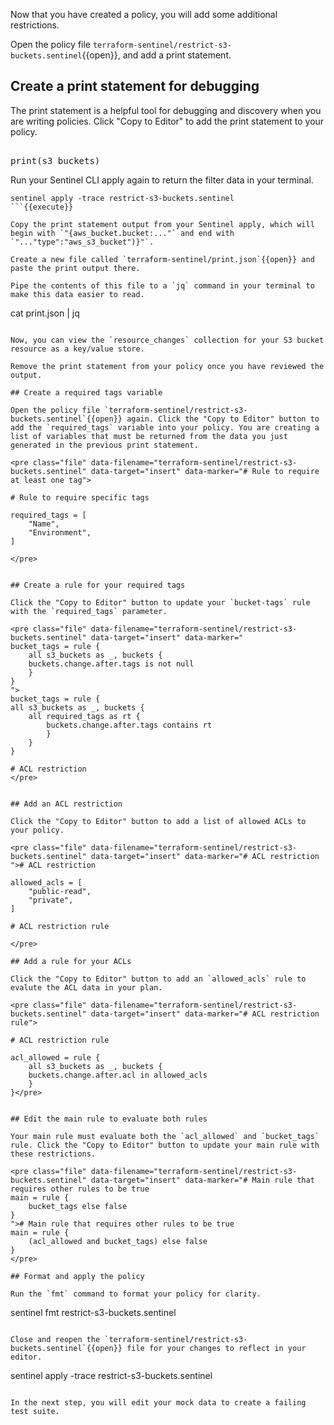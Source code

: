 Now that you have created a policy, you will add some additional restrictions.

Open the policy file `terraform-sentinel/restrict-s3-buckets.sentinel`{{open}}, and add a print statement.

## Create a print statement for debugging

The print statement is a helpful tool for debugging and discovery when you are writing policies. Click "Copy to Editor" to add the print statement to your policy.

<pre class="file" data-filename="terraform-sentinel/restrict-s3-buckets.sentinel" data-target="append">

print(s3_buckets)
</pre>

Run your Sentinel CLI apply again to return the filter data in your terminal.

```
sentinel apply -trace restrict-s3-buckets.sentinel
```{{execute}}

Copy the print statement output from your Sentinel apply, which will begin with `"{aws_bucket.bucket:..."` and end with `"..."type":"aws_s3_bucket")}"`.

Create a new file called `terraform-sentinel/print.json`{{open}} and paste the print output there.

Pipe the contents of this file to a `jq` command in your terminal to make this data easier to read.

```
cat print.json | jq
```{{execute}}

Now, you can view the `resource_changes` collection for your S3 bucket resource as a key/value store.

Remove the print statement from your policy once you have reviewed the output.

## Create a required tags variable

Open the policy file `terraform-sentinel/restrict-s3-buckets.sentinel`{{open}} again. Click the "Copy to Editor" button to add the `required_tags` variable into your policy. You are creating a list of variables that must be returned from the data you just generated in the previous print statement.

<pre class="file" data-filename="terraform-sentinel/restrict-s3-buckets.sentinel" data-target="insert" data-marker="# Rule to require at least one tag">

# Rule to require specific tags

required_tags = [
    "Name",
    "Environment",
]

</pre>


## Create a rule for your required tags

Click the "Copy to Editor" button to update your `bucket-tags` rule with the `required_tags` parameter.

<pre class="file" data-filename="terraform-sentinel/restrict-s3-buckets.sentinel" data-target="insert" data-marker="
bucket_tags = rule {
    all s3_buckets as _, buckets {
    buckets.change.after.tags is not null
    }
}
">
bucket_tags = rule {
all s3_buckets as _, buckets {
    all required_tags as rt {
        buckets.change.after.tags contains rt
        }
    }
}

# ACL restriction
</pre>


## Add an ACL restriction

Click the "Copy to Editor" button to add a list of allowed ACLs to your policy.

<pre class="file" data-filename="terraform-sentinel/restrict-s3-buckets.sentinel" data-target="insert" data-marker="# ACL restriction
"># ACL restriction

allowed_acls = [
	"public-read",
	"private",
]

# ACL restriction rule

</pre>

## Add a rule for your ACLs

Click the "Copy to Editor" button to add an `allowed_acls` rule to evalute the ACL data in your plan.

<pre class="file" data-filename="terraform-sentinel/restrict-s3-buckets.sentinel" data-target="insert" data-marker="# ACL restriction rule">

# ACL restriction rule

acl_allowed = rule {
	all s3_buckets as _, buckets {
	buckets.change.after.acl in allowed_acls
	}
}</pre>


## Edit the main rule to evaluate both rules

Your main rule must evaluate both the `acl_allowed` and `bucket_tags` rule. Click the "Copy to Editor" button to update your main rule with these restrictions.

<pre class="file" data-filename="terraform-sentinel/restrict-s3-buckets.sentinel" data-target="insert" data-marker="# Main rule that requires other rules to be true
main = rule {
    bucket_tags else false
}
"># Main rule that requires other rules to be true
main = rule {
    (acl_allowed and bucket_tags) else false
}
</pre>

## Format and apply the policy

Run the `fmt` command to format your policy for clarity.

```
sentinel fmt restrict-s3-buckets.sentinel
```{{execute}}

Close and reopen the `terraform-sentinel/restrict-s3-buckets.sentinel`{{open}} file for your changes to reflect in your editor.

```
sentinel apply -trace restrict-s3-buckets.sentinel
```{{execute}}

In the next step, you will edit your mock data to create a failing test suite.
